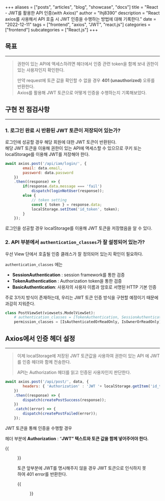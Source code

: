 +++
aliases = ["posts", "articles", "blog", "showcase", "docs"]
title = "React - JWT를 활용한 API 인증(with Axios)"
author = "lhj8390"
description = "React axios를 사용해서 API 호출 시 JWT 인증을 수행하는 방법에 대해 기록한다."
date = "2022-12-11"
tags = ["frontend", "axios", "JWT", "react.js"]
categories = ["frontend"]
subcategories = ["React.js"]
+++

## 목표
---

> 권한이 있는 API에 액세스하려면 헤더에서 인증 관련 token을 함께 보내 권한이 있는 사용자인지 확인한다.
> 
> 만약 request에 토큰 값을 확인할 수 없을 경우 **401 (unauthorized)** 오류를 반환한다.<br/>
> Axios를 활용해 JWT 토큰으로 어떻게 인증을 수행하는지 기록해보았다.
> 

## 구현 전 점검사항

---

### 1. 로그인 완료 시 반환된 JWT 토큰이 저장되어 있는가?

로그인에 성공할 경우 해당 회원에 대한 JWT 토큰이 반환된다.<br/>
해당 JWT 토큰을 이용해 권한이 있는 API에 액세스할 수 있으므로 쿠키 또는 localStorage를 이용해 JWT를 저장해야 한다.

```jsx
await axios.post('/api/iam/login/', {
        email: data.email,
        password: data.password
    })
    .then((response) => {
        if(response.data.message === 'fail')
            dispatch(loginNotUser(response));
        else {
            // token setting
            const { token } = response.data;
            localStorage.setItem('id_token', token);
        }
    });
```

로그인을 성공할 경우 localStorage를 이용해 JWT 토큰을 저장했음을 알 수 있다.

### 2. API 부분에서 `authentication_classes`가 잘 설정되어 있는가?

 우선 View 단에서 호출될 인증 클래스가 잘 정의되어 있는지 확인이 필요하다.

`authentication_classes` 에는 

- **SessionAuthentication** : session framework를 통한 검증
- **TokenAuthentication** : Authorization token을 통한 검증
- **BasicAuthentication**: 사용자의 사용자 이름과 암호로 서명된 HTTP 기본 인증

주로 3가지 방식이 존재하는데, 우리는 JWT 토큰 인증 방식을 구현할 예정이기 때문에 과감히 지워준다.

```python
class PostViewSet(viewsets.ModelViewSet):
    # authentication_classes = [TokenAuthentication, SessionAuthentication]
    permission_classes = [IsAuthenticatedOrReadOnly, IsOwnerOrReadOnly]
```

## Axios에서 인증 헤더 설정

---

> 이제 localStorage에 저장된 JWT 토큰값을 사용하여 권한이 있는 API 에 JWT를 인증 헤더와 함께 전송한다.
> 
> API는 Authorization 헤더를 읽고 인증된 사용자인지 판단한다.
> 

```jsx
await axios.post('/api/post/', data, {
        headers: { 'Authorization' : 'JWT '+ localStorage.getItem('id_token') }
    })
    .then((response) => {
        dispatch(createPostSuccess(response));
    })
    .catch((error) => {
        dispatch(createPostFailed(error));
    });
```

JWT 토큰을 통해 인증을 수행할 경우 

헤더 부분에 **Authorization** : “**JWT” 텍스트와 토큰 값을 함께 넣어주어야 한다.**

{{<figure src="/images/react-authorized-jwt-with-axios/1.png" class="large" caption="*이런식으로*">}}

토큰 앞부분에 JWT를 명시해주지 않을 경우 JWT 토큰으로 인식하지 못하여 401 error를 반환한다.<br/>

{{<figure src="/images/react-authorized-jwt-with-axios/2.png" class="left">}}

<br/><br/><br/>
